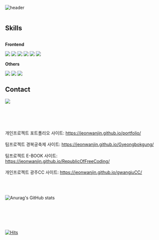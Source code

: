 ![header](https://capsule-render.vercel.app/api?type=Cylinder&text=Hello.&color=gradient)
<BR>
<BR>
## Skills
<div style="display:flex; flex-direction:column; align-items:flex-start;">
    <!-- Frontend -->
    <p><strong>Frontend</strong></p>
    <div>
      <img src="https://img.shields.io/badge/HTML5-E34F26?style=for-the-badge&logo=HTML5&logoColor=white">
      <img src="https://img.shields.io/badge/CSS3-1572B6?style=for-the-badge&logo=CSS3&logoColor=white">
      <img src="https://img.shields.io/badge/javascript-F7DF1E?style=for-the-badge&logo=javascript&logoColor=white">
      <img src="https://img.shields.io/badge/node.js-339933?style=for-the-badge&logo=node.js&logoColor=white">
      <img src="https://img.shields.io/badge/react-61DAFB?style=for-the-badge&logo=react&logoColor=white">
      <img src="https://img.shields.io/badge/three.js-000000?style=for-the-badge&logo=three.js&logoColor=white">
    </div>
    <!-- Others -->
    <p><strong>Others</strong></p>
    <div>
      <img src="https://img.shields.io/badge/figma-F24E1E?style=for-the-badge&logo=figma&logoColor=white">
      <img src="https://img.shields.io/badge/photoshop-31A8FF?style=for-the-badge&logo=adobephotoshop&logoColor=white">
      <img src="https://img.shields.io/badge/illustrator-FF9A00?style=for-the-badge&logo=adobeillustrator&logoColor=white">
    </div>
</div>

## Contact
<div style="display:flex; flex-direction:row;">
    <a href="mailto:jwj1212121@gmail.com">
        <img src="https://img.shields.io/badge/Gmail-EA4335?style=for-the-badge&logo=Gmail&logoColor=white"> 
    </a>
</div><br>

<BR>
<BR>
<BR>
<BR>
개인프로젝트 포트폴리오 사이트: <a href=https://jeonwanjin.github.io/portfolio/>https://jeonwanjin.github.io/portfolio/</a>
<BR>
<BR>
팀프로젝트 경복궁축제 사이트: <a href=https://jeonwanjin.github.io/Gyeongbokgung/>https://jeonwanjin.github.io/Gyeongbokgung/</a>
<BR>
<BR>
팀프로젝트 E-BOOK 사이트: <a href=https://jeonwanjin.github.io/RepublicOfFreeCoding/>https://jeonwanjin.github.io/RepublicOfFreeCoding/</a>
<BR>
<BR>
개인프로젝트 광주CC 사이트: <a href=https://jeonwanjin.github.io/gwangjuCC/>https://jeonwanjin.github.io/gwangjuCC/</a>
<BR>
<BR>
<BR>
<BR>

![Anurag's GitHub stats](https://github-readme-stats.vercel.app/api?username=jeonwanjin&show_icons=true&bg_color=00000000)
    
<BR>
<BR>
<BR>
<BR>

[![Hits](https://hits.seeyoufarm.com/api/count/incr/badge.svg?url=https%3A%2F%2Fgithub.com%2Fjeonwanjin&count_bg=%2379C83D&title_bg=%23555555&icon=&icon_color=%23E7E7E7&title=hits&edge_flat=false)](https://hits.seeyoufarm.com)


